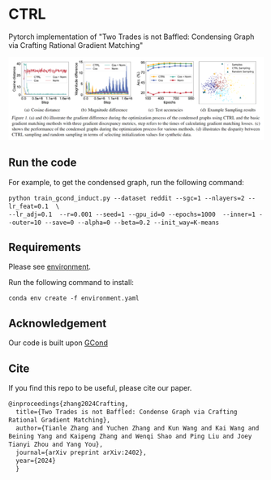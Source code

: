 # CTRL
Pytorch implementation of "Two Trades is not Baffled: Condensing Graph via Crafting Rational Gradient Matching"

![ctrl](figures/ctrl.png)


## Run the code
For example, to get the condensed graph, run the following command:

```
python train_gcond_induct.py --dataset reddit --sgc=1 --nlayers=2 --lr_feat=0.1  \ 
--lr_adj=0.1  --r=0.001 --seed=1 --gpu_id=0 --epochs=1000  --inner=1 --outer=10 --save=0 --alpha=0 --beta=0.2 --init_way=K-means
```

## Requirements
Please see [environment](/environment.yaml).

Run the following command to install:
```
conda env create -f environment.yaml
```

## Acknowledgement
Our code is built upon [GCond](https://github.com/ChandlerBang/GCond) 

## Cite 
If you find this repo to be useful, please cite our paper. 

```
@inproceedings{zhang2024Crafting,
  title={Two Trades is not Baffled: Condense Graph via Crafting Rational Gradient Matching},
  author={Tianle Zhang and Yuchen Zhang and Kun Wang and Kai Wang and Beining Yang and Kaipeng Zhang and Wenqi Shao and Ping Liu and Joey Tianyi Zhou and Yang You},
  journal={arXiv preprint arXiv:2402},
  year={2024}
  }
```
